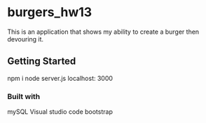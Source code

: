 # burgers_hw13

This is an application that shows my ability to create a burger then devouring it.
## Getting Started
npm i
node server.js
localhost: 3000

### Built with
mySQL
Visual studio code
bootstrap

